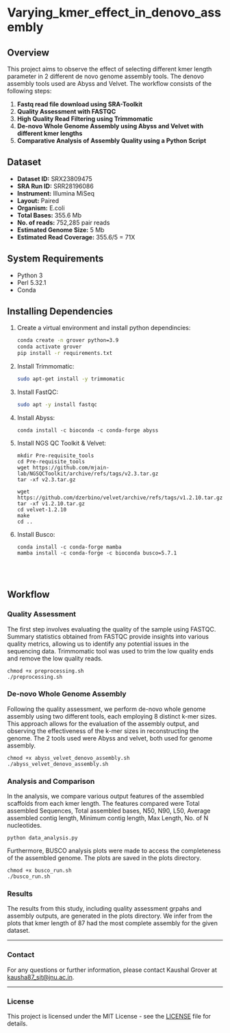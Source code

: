 # Varying_kmer_effect_in_denovo_assembly

## Overview

This project aims to observe the effect of selecting different kmer length parameter in 2 different de novo genome assembly tools. The denovo assembly tools used are Abyss and Velvet.
The workflow consists of the following steps:

1. **Fastq read file download using SRA-Toolkit**
2. **Quality Assessment with FASTQC**
3. **High Quality Read Filtering using Trimmomatic**
4. **De-novo Whole Genome Assembly using Abyss and Velvet with different kmer lengths**
5. **Comparative Analysis of Assembly Quality using a Python Script**


## Dataset

- **Dataset ID:** SRX23809475
- **SRA Run ID:** SRR28196086
- **Instrument:** Illumina MiSeq
- **Layout:** Paired
- **Organism:** E.coli
- **Total Bases:** 355.6 Mb
- **No. of reads:** 752,285 pair reads
- **Estimated Genome Size:** 5 Mb
- **Estimated Read Coverage:** 355.6/5 = 71X


## System Requirements

- Python 3
- Perl 5.32.1
- Conda

## Installing Dependencies

1. Create a virtual environment and install python dependincies:

   ```bash
   conda create -n grover python=3.9
   conda activate grover
   pip install -r requirements.txt
   ```

2. Install Trimmomatic:

   ```bash
   sudo apt-get install -y trimmomatic
   ```

3. Install FastQC:

   ```bash
   sudo apt -y install fastqc
   ```

4. Install Abyss:

   ```
   conda install -c bioconda -c conda-forge abyss
   ```

5. Install NGS QC Toolkit & Velvet:

   ```
   mkdir Pre-requisite_tools
   cd Pre-requisite_tools
   wget https://github.com/mjain-lab/NGSQCToolkit/archive/refs/tags/v2.3.tar.gz
   tar -xf v2.3.tar.gz

   wget https://github.com/dzerbino/velvet/archive/refs/tags/v1.2.10.tar.gz
   tar -xf v1.2.10.tar.gz
   cd velvet-1.2.10
   make
   cd ..
   ```

6. Install Busco:
   ```
   conda install -c conda-forge mamba
   mamba install -c conda-forge -c bioconda busco=5.7.1
   ```
<br></br>

## Workflow
### Quality Assessment

The first step involves evaluating the quality of the sample using FASTQC. Summary statistics obtained from FASTQC provide insights into various quality metrics, allowing us to identify any potential issues in the sequencing data.
Trimmomatic tool was used to trim the low quality ends and remove the low quality reads.

```
chmod +x preprocessing.sh
./preprocessing.sh
```

### De-novo Whole Genome Assembly

Following the quality assessment, we perform de-novo whole genome assembly using two different tools, each employing 8 distinct k-mer sizes. This approach allows for the evaluation of the assembly output, and observing the effectiveness of the k-mer sizes in reconstructing the genome. 
The 2 tools used were Abyss and velvet, both used for genome assembly.
```
chmod +x abyss_velvet_denovo_assembly.sh
./abyss_velvet_denovo_assembly.sh
```

### Analysis and Comparison

In the analysis, we compare various output features of the assembled scaffolds from each kmer length. The features compared were Total assembled Sequences, Total assembled bases, N50, N90, L50, Average assembled contig length, Minimum contig length, Max Length, No. of N nucleotides.
```
python data_analysis.py
```
Furthermore, BUSCO analysis plots were made to access the completeness of the assembled genome. The plots are saved in the plots directory.
```
chmod +x busco_run.sh
./busco_run.sh
```


### Results

The results from this study, including quality assessment grpahs and assembly outputs, are generated in the plots directory. We infer from the plots that kmer length of 87 had the most complete assembly for the given dataset.


---

### Contact

For any questions or further information, please contact Kaushal Grover at kausha87_sit@jnu.ac.in.

---

### License

This project is licensed under the MIT License - see the [LICENSE](LICENSE) file for details.
